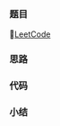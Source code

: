 ### 题目

🔗[LeetCode](https://leetcode-cn.com/problems/maximum-subarray/)

### 

### 思路

### 代码

### 小结